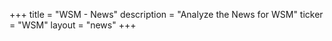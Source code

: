 +++
title = "WSM - News"
description = "Analyze the News for WSM"
ticker = "WSM"
layout = "news"
+++

